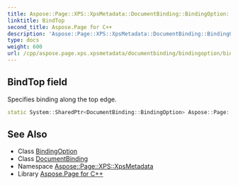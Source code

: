 ```yaml
---
title: Aspose::Page::XPS::XpsMetadata::DocumentBinding::BindingOption::BindTop field
linktitle: BindTop
second_title: Aspose.Page for C++
description: 'Aspose::Page::XPS::XpsMetadata::DocumentBinding::BindingOption::BindTop field. Specifies binding along the top edge in C++.'
type: docs
weight: 600
url: /cpp/aspose.page.xps.xpsmetadata/documentbinding/bindingoption/bindtop/
---
```

## BindTop field


Specifies binding along the top edge.

```cpp
static System::SharedPtr<DocumentBinding::BindingOption> Aspose::Page::XPS::XpsMetadata::DocumentBinding::BindingOption::BindTop
```

## See Also

* Class [BindingOption](../)
* Class [DocumentBinding](../../)
* Namespace [Aspose::Page::XPS::XpsMetadata](../../../)
* Library [Aspose.Page for C++](../../../../)
